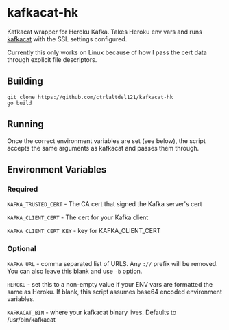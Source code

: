 # kafkacat-hk
Kafkacat wrapper for Heroku Kafka. Takes Heroku env vars and runs [kafkacat](https://github.com/edenhill/kafkacat) with the SSL settings configured.

Currently this only works on Linux because of how I pass the cert data through explicit file descriptors.

## Building
```
git clone https://github.com/ctrlaltdel121/kafkacat-hk
go build
```

## Running
Once the correct environment variables are set (see below), the script accepts the same arguments as kafkacat and passes them through.


## Environment Variables
### Required
`KAFKA_TRUSTED_CERT` - The CA cert that signed the Kafka server's cert

`KAFKA_CLIENT_CERT` - The cert for your Kafka client

`KAFKA_CLIENT_CERT_KEY` - key for KAFKA_CLIENT_CERT


### Optional
`KAFKA_URL` - comma separated list of URLS. Any `://` prefix will be removed. You can also leave this blank and use `-b` option.

`HEROKU` - set this to a non-empty value if your ENV vars are formatted the same as Heroku. If blank, this script assumes base64 encoded environment variables.

`KAFKACAT_BIN` - where your kafkacat binary lives. Defaults to /usr/bin/kafkacat
